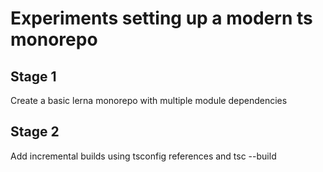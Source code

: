 # Experiments setting up a modern ts monorepo

## Stage 1

Create a basic lerna monorepo with multiple module dependencies

## Stage 2

Add incremental builds using tsconfig references and tsc --build

